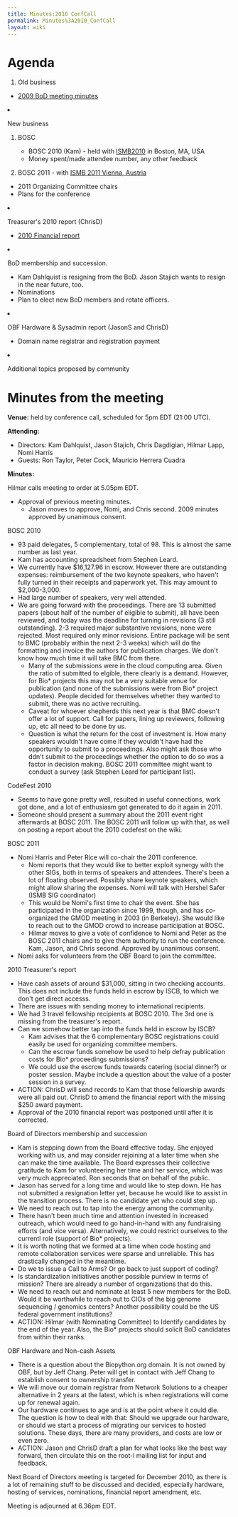 ```yaml
---
title: Minutes:2010 ConfCall
permalink: Minutes%3A2010_ConfCall
layout: wiki
---
```


# Agenda

1.  Old business

- [ 2009 BoD meeting minutes](Minutes:2009_ConfCall "wikilink")

<li>

New business

</li>

1.  BOSC
    - BOSC 2010 (Kam) - held with
      [ISMB2010](http://www.iscb.org/ismb2010) in Boston, MA, USA

    <!-- -->

    - Money spent/made attendee number, any other feedback
2.  BOSC 2011 - with [ISMB 2011 Vienna,
    Austria](http://www.iscb.org/about-ismb#ismb2011)

- 2011 Organizing Committee chairs
- Plans for the conference

</ul>
</li>
<li>

Treasurer's 2010 report (ChrisD)

</li>

- [ 2010 Financial report](Minutes:2010_Financial_report "wikilink")

<li>

BoD membership and succession.

- Kam Dahlquist is resigning from the BoD. Jason Stajich wants to resign
  in the near future, too.
- Nominations
- Plan to elect new BoD members and rotate officers.

</li>
<li>

OBF Hardware & Sysadmin report (JasonS and ChrisD)

- Domain name registrar and registration payment

</li>
<li>

Additional topics proposed by community

</li>
</ol>
</ol>

# Minutes from the meeting

**Venue:** held by conference call, scheduled for 5pm EDT (21:00 UTC).

**Attending:**

- Directors: Kam Dahlquist, Jason Stajich, Chris Dagdigian, Hilmar Lapp,
  Nomi Harris
- Guests: Ron Taylor, Peter Cock, Mauricio Herrera Cuadra

**Minutes:**

Hilmar calls meeting to order at 5.05pm EDT.

- Approval of previous meeting minutes.
  - Jason moves to approve, Nomi, and Chris second. 2009 minutes
    approved by unanimous consent.

BOSC 2010

- 93 paid delegates, 5 complementary, total of 98. This is almost the
  same number as last year.
- Kam has accounting spreadsheet from Stephen Leard.
- We currently have \$16,127.96 in escrow. However there are outstanding
  expenses: reimbursement of the two keynote speakers, who haven't fully
  turned in their receipts and paperwork yet. This may amount to
  \$2,000-3,000.
- Had large number of speakers, very well attended.
- We are going forward with the proceedings. There are 13 submitted
  papers (about half of the number of eligible to submit), all have been
  reviewed, and today was the deadline for turning in revisions (3 still
  outstanding). 2-3 required major substantive revisions, none were
  rejected. Most required only minor revisions. Entire package will be
  sent to BMC (probably within the next 2-3 weeks) which will do the
  formatting and invoice the authors for publication charges. We don't
  know how much time it will take BMC from there.
  - Many of the submissions were in the cloud computing area. Given the
    ratio of submitted to elgible, there clearly is a demand. However,
    for Bio\* projects this may not be a very suitable venue for
    publication (and none of the submissions were from Bio\* project
    updates). People decided for themselves whether they wanted to
    submit, there was no active recruiting.
  - Caveat for whoever shepherds this next year is that BMC doesn't
    offer a lot of support. Call for papers, lining up reviewers,
    following up, etc all need to be done by us.
  - Question is what the return for the cost of investment is. How many
    speakers wouldn't have come if they wouldn't have had the
    opportunity to submit to a proceedings. Also might ask those who
    ddn't submit to the proceedings whether the option to do so was a
    factor in decision making. BOSC 2011 committee might want to conduct
    a survey (ask Stephen Leard for participant list).

CodeFest 2010

- Seems to have gone pretty well, resulted in useful connections, work
  got done, and a lot of enthusiasm got generated to do it again in
  2011.
- Someone should present a summary about the 2011 event right afterwards
  at BOSC 2011. The BOSC 2011 will follow up with that, as well on
  posting a report about the 2010 codefest on the wiki.

BOSC 2011

- Nomi Harris and Peter Rice will co-chair the 2011 conference.
  - Nomi reports that they would like to better exploit synergy with the
    other SIGs, both in terms of speakers and attendees. There's been a
    lot of floating observed. Possibly share keynote speakers, which
    might allow sharing the expenses. Nomi will talk with Hershel Safer
    (ISMB SIG coordinator)
  - This would be Nomi's first time to chair the event. She has
    participated in the organization since 1999, though, and has
    co-organized the GMOD meeting in 2003 (in Berkeley). She would like
    to reach out to the GMOD crowd to increase participation at BOSC.
  - Hilmar moves to give a vote of confidence to Nomi and Peter as the
    BOSC 2011 chairs and to give them authority to run the conference.
    Kam, Jason, and Chris second. Approved by unanimous consent.
- Nomi asks for volunteers from the OBF Board to join the committee.

2010 Treasurer's report

- Have cash assets of around \$31,000, sitting in two checking accounts.
  This does not include the funds held in escrow by ISCB, to which we
  don't get direct accesss.
- There are issues with sending money to international recipients.
- We had 3 travel fellowship recipients at BOSC 2010. The 3rd one is
  missing from the treasurer's report.
- Can we somehow better tap into the funds held in escrow by ISCB?
  - Kam advises that the 6 complementary BOSC registrations could easily
    be used for organizing committee members.
  - Can the escrow funds somehow be used to help defray publication
    costs for Bio\* proceedings submissions?
  - We could use the escrow funds towards catering (social dinner?) or
    poster session. Maybe include a question about the value of a poster
    session in a survey.
- ACTION: ChrisD will send records to Kam that those fellowship awards
  were all paid out. ChrisD to amend the financial report with the
  missing \$250 award payment.
- Approval of the 2010 financial report was postponed until after it is
  corrected.

Board of Directors membership and succession

- Kam is stepping down from the Board effective today. She enjoyed
  working with us, and may consider rejoining at a later time when she
  can make the time available. The Board expresses their collective
  gratitude to Kam for volunteering her time and her service, which was
  very much appreciated. Ron seconds that on behalf of the public.
- Jason has served for a long time and would like to step down. He has
  not submitted a resignation letter yet, because he would like to
  assist in the transition process. There is no candidate yet who could
  step up.
- We need to reach out to tap into the energy among the community.
- There hasn't been much time and attention invested in increased
  outreach, which would need to go hand-in-hand with any fundraising
  efforts (and vice versa). Alternatively, we could restrict ourselves
  to the currentl role (support of Bio\* projects).
- It is worth noting that we formed at a time when code hosting and
  remote collaboration services were sparse and unreliable. This has
  drastically changed in the meantime.
- Do we to issue a Call to Arms? Or go back to just support of coding?
- Is standardization initiatives another possible purview in terms of
  mission? There are already a number of organizations that do this.
- We need to reach out and nominate at least 5 new members for the BoD.
  Would it be worthwhile to reach out to CIOs of the big genome
  sequencing / genomics centers? Another possibility could be the US
  federal government institutions?
- ACTION: Hilmar (with Nominating Committee) to Identify candidates by
  the end of the year. Also, the Bio\* projects should solicit BoD
  candidates from within their ranks.

OBF Hardware and Non-cash Assets

- There is a question about the Biopython.org domain. It is not owned by
  OBF, but by Jeff Chang. Peter will get in contact with Jeff Chang to
  establish consent to ownership transfer.
- We will move our domain registrar from Network Solutions to a cheaper
  alternative in 2 years at the latest, which is when registrations will
  come up for renewal again.
- Our hardware continues to age and is at the point where it could die.
  The question is how to deal with that: Should we upgrade our hardware,
  or should we start a process of migrating our services to hosted
  solutions. These days, there are many providers, and costs are low or
  even zero.
- ACTION: Jason and ChrisD draft a plan for what looks like the best way
  forward, then circulate this on the root-l mailing list for input and
  feedback.

Next Board of Directors meeting is targeted for December 2010, as there
is a lot of remaining stuff to be discussed and decided, especially
hardware, hosting of services, nominations, financial report amendment,
etc.

Meeting is adjourned at 6.36pm EDT.
